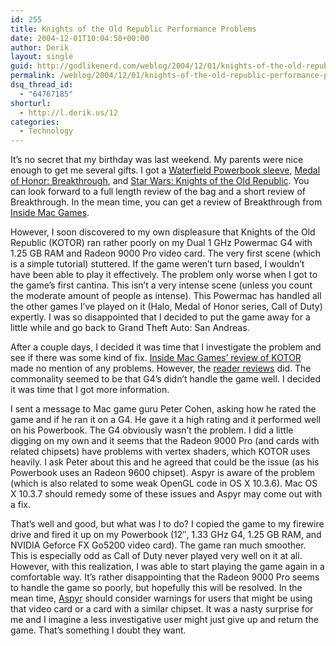 ```yaml
---
id: 255
title: Knights of the Old Republic Performance Problems
date: 2004-12-01T10:04:58+00:00
author: Derik
layout: single
guid: http://godlikenerd.com/weblog/2004/12/01/knights-of-the-old-republic-performance-problems/
permalink: /weblog/2004/12/01/knights-of-the-old-republic-performance-problems/
dsq_thread_id:
  - "64767185"
shorturl:
  - http://l.derik.us/12
categories:
  - Technology
---
```

It&#8217;s no secret that my birthday was last weekend. My parents were nice enough to get me several gifts. I got a [Waterfield Powerbook sleeve](http://www.sfbags.com/PRODUCTS/SC_INFO/sc.htm), [Medal of Honor: Breakthrough](http://www.aspyr.com/games.php/mac/mohaab/), and [Star Wars: Knights of the Old Republic](http://www.aspyr.com/games.php/mac/kotor/). You can look forward to a full length review of the bag and a short review of Breakthrough. In the mean time, you can get a review of Breakthrough from [Inside Mac Games](http://www.insidemacgames.com/reviews/view.php?ID=493).

However, I soon discovered to my own displeasure that Knights of the Old Republic (KOTOR) ran rather poorly on my Dual 1 GHz Powermac G4 with 1.25 GB RAM and Radeon 9000 Pro video card. The very first scene (which is a simple tutorial) stuttered. If the game weren&#8217;t turn based, I wouldn&#8217;t have been able to play it effectively. The problem only worse when I got to the game&#8217;s first cantina. This isn&#8217;t a very intense scene (unless you count the moderate amount of people as intense). This Powermac has handled all the other games I&#8217;ve played on it (Halo, Medal of Honor series, Call of Duty) expertly. I was so disappointed that I decided to put the game away for a little while and go back to Grand Theft Auto: San Andreas.

After a couple days, I decided it was time that I investigate the problem and see if there was some kind of fix. [Inside Mac Games&#8217; review of KOTOR](http://www.insidemacgames.com/reviews/view.php?ID=515) made no mention of any problems. However, the [reader reviews](http://www.insidemacgames.com/reviews/user_reviews.php?ID=515) did. The commonality seemed to be that G4&#8217;s didn&#8217;t handle the game well. I decided it was time that I got more information.

I sent a message to Mac game guru Peter Cohen, asking how he rated the game and if he ran it on a G4. He gave it a high rating and it performed well on his Powerbook. The G4 obviously wasn&#8217;t the problem. I did a little digging on my own and it seems that the Radeon 9000 Pro (and cards with related chipsets) have problems with vertex shaders, which KOTOR uses heavily. I ask Peter about this and he agreed that could be the issue (as his Powerbook uses an Radeon 9600 chipset). Aspyr is aware of the problem (which is also related to some weak OpenGL code in OS X 10.3.6). Mac OS X 10.3.7 should remedy some of these issues and Aspyr may come out with a fix.

That&#8217;s well and good, but what was I to do? I copied the game to my firewire drive and fired it up on my Powerbook (12&#8243;, 1.33 GHz G4, 1.25 GB RAM, and NVIDIA Geforce FX Go5200 video card). The game ran much smoother. This is especially odd as Call of Duty never played very well on it at all. However, with this realization, I was able to start playing the game again in a comfortable way. It&#8217;s rather disappointing that the Radeon 9000 Pro seems to handle the game so poorly, but hopefully this will be resolved. In the mean time, [Aspyr](http://www.aspyr.com) should consider warnings for users that might be using that video card or a card with a similar chipset. It was a nasty surprise for me and I imagine a less investigative user might just give up and return the game. That&#8217;s something I doubt they want.